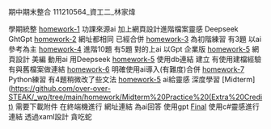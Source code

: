 期中期末整合
111210564_資工二_林家煒

學期統整
[homework-1](https://github.com/over-over-STEAK/_wp/tree/main/homework/HW.1) 
功課來源ai 加上網頁設計進階檔案靈感 Deepseek GhtGpt
[homework-2](https://github.com/over-over-STEAK/_wp/tree/main/homework/HW.1)
網址都相同 已經合併
[homework-3](https://github.com/over-over-STEAK/_wp/tree/main/homework/HW.2)
為初階練習 有3題 以ai 參考為主
[homework-4](https://github.com/over-over-STEAK/_wp/tree/main/homework/HW.3)
進階10題 有5題 對的上ai 以Gpt 企業版 
[homework-5](https://github.com/over-over-STEAK/_wp/tree/main/homework/HW.4)
網頁設計 美編 動用ai 用Deepseek
[homework-5](https://github.com/over-over-STEAK/_wp/tree/main/homework/HW.5)
使用db連結 建立 有使用建檔經驗 有與舊檔案做連結
[homework-6](https://github.com/over-over-STEAK/_wp/tree/main/homework/HW.6)
明確使用ai導入(有難度)合併
[homework-7](https://github.com/over-over-STEAK/_wp/tree/main/homework/HW.7)
Python練習 有4題稍微改了些文法
[homework-5](https://github.com/over-over-STEAK/_wp/tree/main/homework/HW.8)
ai給靈感 深度學習
[Midterm](https://github.com/over-over-STEAK/_wp/tree/main/homework/Midterm%20Practice%20(Extra%20Credit)
需要下載附件 在終端機進行 網址連結 為ai回答 使用gpt
[Final](https://github.com/over-over-STEAK/_wp/tree/main/homework/FinalTest)
使用c#靈感進行連結 透過xaml設計 貪吃蛇
